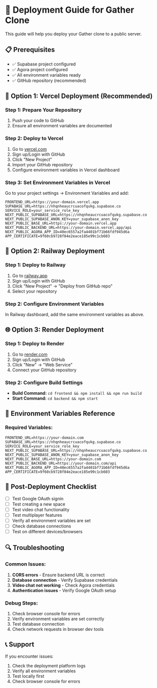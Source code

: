 # 🚀 Deployment Guide for Gather Clone

This guide will help you deploy your Gather clone to a public server.

## 📋 Prerequisites

- ✅ Supabase project configured
- ✅ Agora project configured  
- ✅ All environment variables ready
- ✅ GitHub repository (recommended)

## 🎯 Option 1: Vercel Deployment (Recommended)

### Step 1: Prepare Your Repository
1. Push your code to GitHub
2. Ensure all environment variables are documented

### Step 2: Deploy to Vercel
1. Go to [vercel.com](https://vercel.com)
2. Sign up/Login with GitHub
3. Click "New Project"
4. Import your GitHub repository
5. Configure environment variables in Vercel dashboard

### Step 3: Set Environment Variables in Vercel
Go to your project settings → Environment Variables and add:

```
FRONTEND_URL=https://your-domain.vercel.app
SUPABASE_URL=https://nhqnheaucrcuacofqukg.supabase.co
SERVICE_ROLE=your_service_role_key
NEXT_PUBLIC_SUPABASE_URL=https://nhqnheaucrcuacofqukg.supabase.co
NEXT_PUBLIC_SUPABASE_ANON_KEY=your_supabase_anon_key
NEXT_PUBLIC_BASE_URL=https://your-domain.vercel.app
NEXT_PUBLIC_BACKEND_URL=https://your-domain.vercel.app/api
NEXT_PUBLIC_AGORA_APP_ID=40ec6557a2fa4401bf71b66fdf945d6a
APP_CERTIFICATE=9f60cb9728f84e2eace185e99c1cb603
```

## 🚂 Option 2: Railway Deployment

### Step 1: Deploy to Railway
1. Go to [railway.app](https://railway.app)
2. Sign up/Login with GitHub
3. Click "New Project" → "Deploy from GitHub repo"
4. Select your repository

### Step 2: Configure Environment Variables
In Railway dashboard, add the same environment variables as above.

## 🌐 Option 3: Render Deployment

### Step 1: Deploy to Render
1. Go to [render.com](https://render.com)
2. Sign up/Login with GitHub
3. Click "New" → "Web Service"
4. Connect your GitHub repository

### Step 2: Configure Build Settings
- **Build Command:** `cd frontend && npm install && npm run build`
- **Start Command:** `cd backend && npm start`

## 🔧 Environment Variables Reference

### Required Variables:
```
FRONTEND_URL=https://your-domain.com
SUPABASE_URL=https://nhqnheaucrcuacofqukg.supabase.co
SERVICE_ROLE=your_service_role_key
NEXT_PUBLIC_SUPABASE_URL=https://nhqnheaucrcuacofqukg.supabase.co
NEXT_PUBLIC_SUPABASE_ANON_KEY=your_supabase_anon_key
NEXT_PUBLIC_BASE_URL=https://your-domain.com
NEXT_PUBLIC_BACKEND_URL=https://your-domain.com/api
NEXT_PUBLIC_AGORA_APP_ID=40ec6557a2fa4401bf71b66fdf945d6a
APP_CERTIFICATE=9f60cb9728f84e2eace185e99c1cb603
```

## 🎉 Post-Deployment Checklist

- [ ] Test Google OAuth signin
- [ ] Test creating a new space
- [ ] Test video chat functionality
- [ ] Test multiplayer features
- [ ] Verify all environment variables are set
- [ ] Check database connections
- [ ] Test on different devices/browsers

## 🔍 Troubleshooting

### Common Issues:
1. **CORS errors** - Ensure backend URL is correct
2. **Database connection** - Verify Supabase credentials
3. **Video chat not working** - Check Agora credentials
4. **Authentication issues** - Verify Google OAuth setup

### Debug Steps:
1. Check browser console for errors
2. Verify environment variables are set correctly
3. Test database connection
4. Check network requests in browser dev tools

## 📞 Support

If you encounter issues:
1. Check the deployment platform logs
2. Verify all environment variables
3. Test locally first
4. Check browser console for errors
